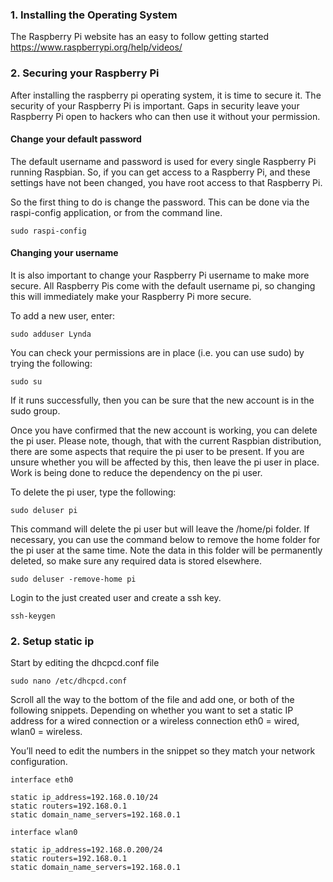 ### 1. Installing the Operating System
The Raspberry Pi website has an easy to follow getting started https://www.raspberrypi.org/help/videos/

### 2. Securing your Raspberry Pi
After installing the raspberry pi operating system, it is time to secure it. The security of your Raspberry Pi is important. Gaps in security leave your Raspberry Pi open to hackers who can then use it without your permission.

#### Change your default password
The default username and password is used for every single Raspberry Pi running Raspbian. So, if you can get access to a Raspberry Pi, and these settings have not been changed, you have root access to that Raspberry Pi.

So the first thing to do is change the password. This can be done via the raspi-config application, or from the command line.
    
    sudo raspi-config
    
#### Changing your username

It is also important to change your Raspberry Pi username to make more secure. All Raspberry Pis come with the default username pi, so changing this will immediately make your Raspberry Pi more secure.

To add a new user, enter:

    sudo adduser Lynda
   
You can check your permissions are in place (i.e. you can use sudo) by trying the following:

    sudo su

If it runs successfully, then you can be sure that the new account is in the sudo group.

Once you have confirmed that the new account is working, you can delete the pi user. Please note, though, that with the current Raspbian distribution, there are some aspects that require the pi user to be present. If you are unsure whether you will be affected by this, then leave the pi user in place. Work is being done to reduce the dependency on the pi user.

To delete the pi user, type the following:

    sudo deluser pi

This command will delete the pi user but will leave the /home/pi folder. If necessary, you can use the command below to remove the home folder for the pi user at the same time. Note the data in this folder will be permanently deleted, so make sure any required data is stored elsewhere.

    sudo deluser -remove-home pi
    
Login to the just created user and create a ssh key.
    
    ssh-keygen
    
 ### 2. Setup static ip
 Start by editing the dhcpcd.conf file
 
    sudo nano /etc/dhcpcd.conf
 
Scroll all the way to the bottom of the file and add one, or both of the following snippets. Depending on whether you want to set a static IP address for a wired connection or a wireless connection eth0 = wired, wlan0 = wireless.

You’ll need to edit the numbers in the snippet so they match your network configuration.
    
    interface eth0

    static ip_address=192.168.0.10/24
    static routers=192.168.0.1
    static domain_name_servers=192.168.0.1

    interface wlan0

    static ip_address=192.168.0.200/24
    static routers=192.168.0.1
    static domain_name_servers=192.168.0.1
    
